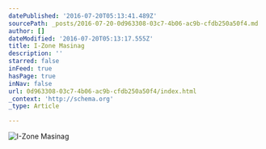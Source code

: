 ```yaml
---
datePublished: '2016-07-20T05:13:41.489Z'
sourcePath: _posts/2016-07-20-0d963308-03c7-4b06-ac9b-cfdb250a50f4.md
author: []
dateModified: '2016-07-20T05:13:17.555Z'
title: I-Zone Masinag
description: ''
starred: false
inFeed: true
hasPage: true
inNav: false
url: 0d963308-03c7-4b06-ac9b-cfdb250a50f4/index.html
_context: 'http://schema.org'
_type: Article

---
```

![I-Zone Masinag](https://the-grid-user-content.s3-us-west-2.amazonaws.com/6658c443-87ba-4eea-8279-dd81abe1ba5b.jpg)